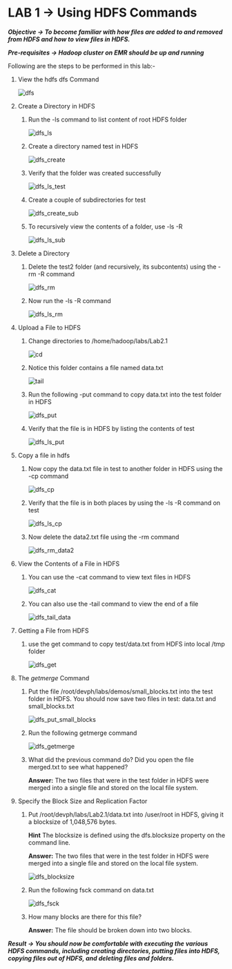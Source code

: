 # LAB 1 -> Using HDFS Commands

***Objective -> To become familiar with how files are added to and removed from HDFS and how to view files in HDFS.***

***Pre-requisites -> Hadoop cluster on EMR should be up and running***

Following are the steps to be performed in this lab:-

1. View the hdfs dfs Command
   
   ![dfs](https://github.com/prem1204/Pranay-Assignments/blob/Big-Data/images/emr/hdfs/dfs.PNG)

2. Create a Directory in HDFS
   
   1. Run the -ls command to list content of root HDFS folder
        
        ![dfs_ls](https://github.com/prem1204/Pranay-Assignments/blob/Big-Data/images/emr/hdfs/dfs_ls.PNG)

   2. Create a directory named test in HDFS
        
        ![dfs_create](https://github.com/prem1204/Pranay-Assignments/blob/Big-Data/images/emr/hdfs/dfs_create.PNG)

   3. Verify that the folder was created successfully 
        
        ![dfs_ls_test](https://github.com/prem1204/Pranay-Assignments/blob/Big-Data/images/emr/hdfs/dfs_ls_test.PNG)

   4. Create a couple of subdirectories for test 
        
        ![dfs_create_sub](https://github.com/prem1204/Pranay-Assignments/blob/Big-Data/images/emr/hdfs/dfs_create_sub.PNG)

   5. To recursively view the contents of a folder, use -ls -R
        
        ![dfs_ls_sub](https://github.com/prem1204/Pranay-Assignments/blob/Big-Data/images/emr/hdfs/dfs_ls_sub.PNG)

3. Delete a Directory
   
   1. Delete the test2 folder (and recursively, its subcontents) using the -rm -R command
        
        ![dfs_rm](https://github.com/prem1204/Pranay-Assignments/blob/Big-Data/images/emr/hdfs/dfs_rm.PNG)

   2. Now run the -ls -R command
        
        ![dfs_ls_rm](https://github.com/prem1204/Pranay-Assignments/blob/Big-Data/images/emr/hdfs/dfs_ls_rm.PNG)

4. Upload a File to HDFS
   
   1. Change directories to /home/hadoop/labs/Lab2.1
        
        ![cd](https://github.com/prem1204/Pranay-Assignments/blob/Big-Data/images/emr/hdfs/cd.PNG)

   2. Notice this folder contains a file named data.txt
        
        ![tail](https://github.com/prem1204/Pranay-Assignments/blob/Big-Data/images/emr/hdfs/tail.PNG)

   3. Run the following -put command to copy data.txt into the test folder in HDFS
        
        ![dfs_put](https://github.com/prem1204/Pranay-Assignments/blob/Big-Data/images/emr/hdfs/dfs_put.PNG)

   4. Verify that the file is in HDFS by listing the contents of test
        
        ![dfs_ls_put](https://github.com/prem1204/Pranay-Assignments/blob/Big-Data/images/emr/hdfs/dfs_ls_put.PNG)

5. Copy a file in hdfs
   
   1. Now copy the data.txt file in test to another folder in HDFS using the -cp command
        
        ![dfs_cp](https://github.com/prem1204/Pranay-Assignments/blob/Big-Data/images/emr/hdfs/dfs_cp.PNG)

   2. Verify that the file is in both places by using the -ls -R command on test
        
        ![dfs_ls_cp](https://github.com/prem1204/Pranay-Assignments/blob/Big-Data/images/emr/hdfs/dfs_ls_cp.PNG)

   3. Now delete the data2.txt file using the -rm command
        
        ![dfs_rm_data2](https://github.com/prem1204/Pranay-Assignments/blob/Big-Data/images/emr/hdfs/dfs_rm_data2.PNG)

6. View the Contents of a File in HDFS
   
   1. You can use the -cat command to view text files in HDFS
        
        ![dfs_cat](https://github.com/prem1204/Pranay-Assignments/blob/Big-Data/images/emr/hdfs/dfs_cat.PNG)

   2. You can also use the ‐tail command to view the end of a file
        
        ![dfs_tail_data](https://github.com/prem1204/Pranay-Assignments/blob/Big-Data/images/emr/hdfs/dfs_tail_data.PNG)

7. Getting a File from HDFS
   
   1. use the get command to copy test/data.txt from HDFS into local /tmp folder
        
        ![dfs_get](https://github.com/prem1204/Pranay-Assignments/blob/Big-Data/images/emr/hdfs/dfs_get.PNG)

8. The *getmerge* Command
   
   1. Put the file /root/devph/labs/demos/small_blocks.txt into the test folder in HDFS. You should now save two files in test: data.txt and small_blocks.txt
        
        ![dfs_put_small_blocks](https://github.com/prem1204/Pranay-Assignments/blob/Big-Data/images/emr/hdfs/dfs_put_small_blocks.PNG)

   2. Run the following getmerge command
        
        ![dfs_getmerge](https://github.com/prem1204/Pranay-Assignments/blob/Big-Data/images/emr/hdfs/dfs_getmerge.PNG)

   3. What did the previous command do? Did you open the file merged.txt to see what happened?

        **Answer:** The two files that were in the test folder in HDFS were merged into a single file and stored on the local file system.

9. Specify the Block Size and Replication Factor
   
   1. Put /root/devph/labs/Lab2.1/data.txt into /user/root in HDFS, giving it a blocksize of 1,048,576 bytes.

        **Hint** The blocksize is defined using the dfs.blocksize property on the command line.

        **Answer:** The two files that were in the test folder in HDFS were merged into a single file and stored on the local file system.
        
        ![dfs_blocksize](https://github.com/prem1204/Pranay-Assignments/blob/Big-Data/images/emr/hdfs/dfs_blocksize.PNG)

   2. Run the following fsck command on data.txt
        
        ![dfs_fsck](https://github.com/prem1204/Pranay-Assignments/blob/Big-Data/images/emr/hdfs/dfs_fsck.PNG)

   3. How many blocks are there for this file?

        **Answer:** The file should be broken down into two blocks.


***Result -> You should now be comfortable with executing the various HDFS commands, including creating directories, putting files into HDFS, copying files out of HDFS, and deleting files and folders.***